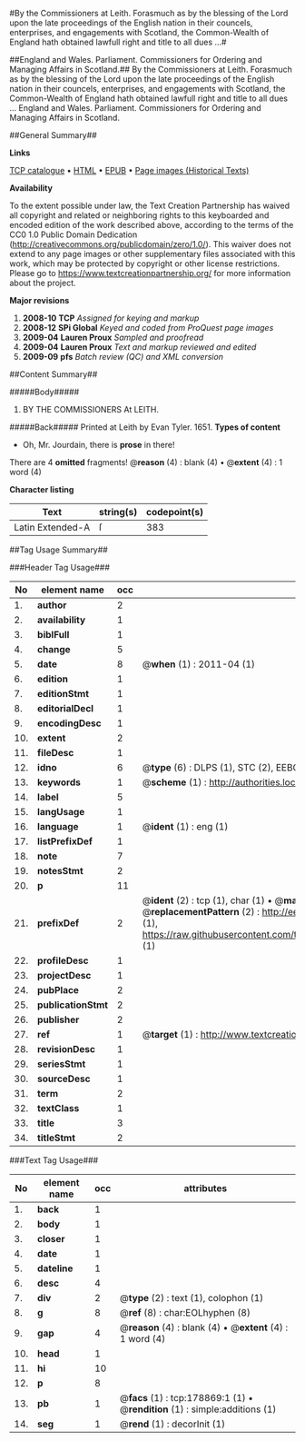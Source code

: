 #By the Commissioners at Leith. Forasmuch as by the blessing of the Lord upon the late proceedings of the English nation in their councels, enterprises, and engagements with Scotland, the Common-Wealth of England hath obtained lawfull right and title to all dues ...#

##England and Wales. Parliament. Commissioners for Ordering and Managing Affairs in Scotland.##
By the Commissioners at Leith. Forasmuch as by the blessing of the Lord upon the late proceedings of the English nation in their councels, enterprises, and engagements with Scotland, the Common-Wealth of England hath obtained lawfull right and title to all dues ...
England and Wales. Parliament. Commissioners for Ordering and Managing Affairs in Scotland.

##General Summary##

**Links**

[TCP catalogue](http://www.ota.ox.ac.uk/tcp/)  • 
[HTML](http://tei.it.ox.ac.uk/tcp/Texts-HTML/free/B06/B06071.html)  • 
[EPUB](http://tei.it.ox.ac.uk/tcp/Texts-EPUB/free/B06/B06071.epub) • 
[Page images (Historical Texts)](https://historicaltexts.jisc.ac.uk/eebo-52529178e)

**Availability**

To the extent possible under law, the Text Creation Partnership has waived all copyright and related or neighboring rights to this keyboarded and encoded edition of the work described above, according to the terms of the CC0 1.0 Public Domain Dedication (http://creativecommons.org/publicdomain/zero/1.0/). This waiver does not extend to any page images or other supplementary files associated with this work, which may be protected by copyright or other license restrictions. Please go to https://www.textcreationpartnership.org/ for more information about the project.

**Major revisions**

1. __2008-10__ __TCP__ *Assigned for keying and markup*
1. __2008-12__ __SPi Global__ *Keyed and coded from ProQuest page images*
1. __2009-04__ __Lauren Proux__ *Sampled and proofread*
1. __2009-04__ __Lauren Proux__ *Text and markup reviewed and edited*
1. __2009-09__ __pfs__ *Batch review (QC) and XML conversion*

##Content Summary##

#####Body#####

1. BY THE COMMISSIONERS At LEITH.

#####Back#####
Printed at Leith by Evan Tyler. 1651.
**Types of content**

  * Oh, Mr. Jourdain, there is **prose** in there!

There are 4 **omitted** fragments! 
 @__reason__ (4) : blank (4)  •  @__extent__ (4) : 1 word (4)

**Character listing**


|Text|string(s)|codepoint(s)|
|---|---|---|
|Latin Extended-A|ſ|383|

##Tag Usage Summary##

###Header Tag Usage###

|No|element name|occ|attributes|
|---|---|---|---|
|1.|__author__|2||
|2.|__availability__|1||
|3.|__biblFull__|1||
|4.|__change__|5||
|5.|__date__|8| @__when__ (1) : 2011-04 (1)|
|6.|__edition__|1||
|7.|__editionStmt__|1||
|8.|__editorialDecl__|1||
|9.|__encodingDesc__|1||
|10.|__extent__|2||
|11.|__fileDesc__|1||
|12.|__idno__|6| @__type__ (6) : DLPS (1), STC (2), EEBO-CITATION (1), OCLC (1), VID (1)|
|13.|__keywords__|1| @__scheme__ (1) : http://authorities.loc.gov/ (1)|
|14.|__label__|5||
|15.|__langUsage__|1||
|16.|__language__|1| @__ident__ (1) : eng (1)|
|17.|__listPrefixDef__|1||
|18.|__note__|7||
|19.|__notesStmt__|2||
|20.|__p__|11||
|21.|__prefixDef__|2| @__ident__ (2) : tcp (1), char (1)  •  @__matchPattern__ (2) : ([0-9\-]+):([0-9IVX]+) (1), (.+) (1)  •  @__replacementPattern__ (2) : http://eebo.chadwyck.com/downloadtiff?vid=$1&page=$2 (1), https://raw.githubusercontent.com/textcreationpartnership/Texts/master/tcpchars.xml#$1 (1)|
|22.|__profileDesc__|1||
|23.|__projectDesc__|1||
|24.|__pubPlace__|2||
|25.|__publicationStmt__|2||
|26.|__publisher__|2||
|27.|__ref__|1| @__target__ (1) : http://www.textcreationpartnership.org/docs/. (1)|
|28.|__revisionDesc__|1||
|29.|__seriesStmt__|1||
|30.|__sourceDesc__|1||
|31.|__term__|2||
|32.|__textClass__|1||
|33.|__title__|3||
|34.|__titleStmt__|2||


###Text Tag Usage###

|No|element name|occ|attributes|
|---|---|---|---|
|1.|__back__|1||
|2.|__body__|1||
|3.|__closer__|1||
|4.|__date__|1||
|5.|__dateline__|1||
|6.|__desc__|4||
|7.|__div__|2| @__type__ (2) : text (1), colophon (1)|
|8.|__g__|8| @__ref__ (8) : char:EOLhyphen (8)|
|9.|__gap__|4| @__reason__ (4) : blank (4)  •  @__extent__ (4) : 1 word (4)|
|10.|__head__|1||
|11.|__hi__|10||
|12.|__p__|8||
|13.|__pb__|1| @__facs__ (1) : tcp:178869:1 (1)  •  @__rendition__ (1) : simple:additions (1)|
|14.|__seg__|1| @__rend__ (1) : decorInit (1)|
